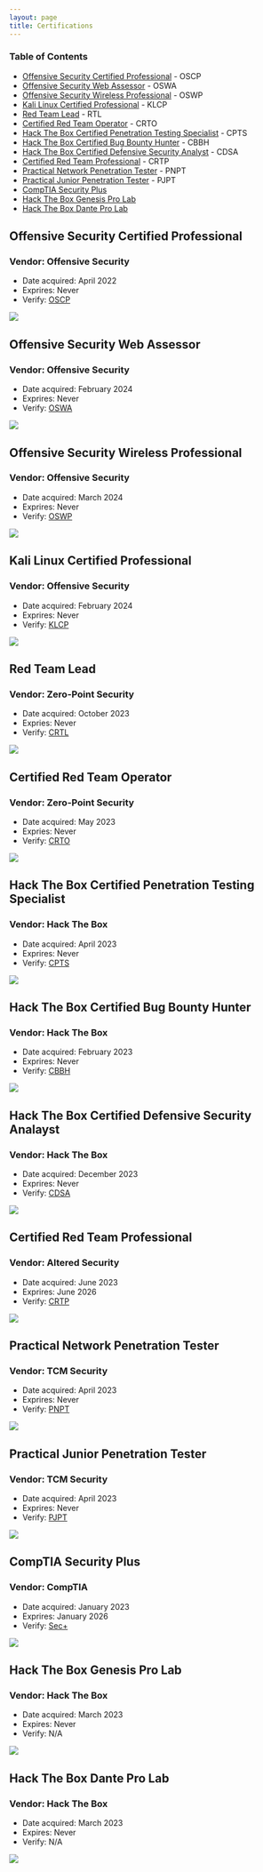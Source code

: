 ```yaml
---
layout: page
title: Certifications
---
```


### Table of Contents
- [Offensive Security Certified Professional](#offensive-security-certified-professional) - OSCP
- [Offensive Security Web Assessor](#offensive-security-web-assessor) - OSWA
- [Offensive Security Wireless Professional](#offensive-security-wireless-professional) - OSWP
- [Kali Linux Certified Professional](#kali-linux-certified-professional) - KLCP
- [Red Team Lead](#red-team-lead) - RTL
- [Certified Red Team Operator](#certified-red-team-operator) - CRTO 
- [Hack The Box Certified Penetration Testing Specialist](#hack-the-box-certified-penetration-testing-specialist) - CPTS
- [Hack The Box Certified Bug Bounty Hunter](#hack-the-box-certified-bug-bounty-hunter) - CBBH
- [Hack The Box Certified Defensive Security Analyst](#hack-the-box-certified-defensive-security-analayst) - CDSA
- [Certified Red Team Professional](#certified-red-team-professional) - CRTP
- [Practical Network Penetration Tester](#practical-network-penetration-tester) - PNPT
- [Practical Junior Penetration Tester](#practical-junior-penetration-tester) - PJPT
- [CompTIA Security Plus](#comptia-security-plus)
- [Hack The Box Genesis Pro Lab](#hack-the-box-genesis-pro-lab)
- [Hack The Box Dante Pro Lab](#hack-the-box-dante-pro-lab)

## Offensive Security Certified Professional

### Vendor: Offensive Security 
- Date acquired: April 2022 
- Exprires: Never
- Verify: [OSCP](https://www.credential.net/aaf2c998-78c4-4714-add1-7185a3602a91)

![](assets/images/oscp.png)

## Offensive Security Web Assessor

### Vendor: Offensive Security 
- Date acquired: February 2024
- Exprires: Never
- Verify: [OSWA](https://www.credential.net/19e60313-d540-407e-9ab2-4d400ab1d516)

![](assets/images/oswa.png)

## Offensive Security Wireless Professional

### Vendor: Offensive Security 
- Date acquired: March 2024
- Exprires: Never
- Verify: [OSWP](https://www.credential.net/ffee954b-6fbc-4acd-9611-25d983622051)

![](assets/images/oswp.png)

## Kali Linux Certified Professional

### Vendor: Offensive Security 
- Date acquired: February 2024 
- Exprires: Never
- Verify: [KLCP](https://www.credential.net/1857913a-1503-4522-aea7-acb1b322f286)

![](assets/images/klcp.png)

## Red Team Lead

### Vendor: Zero-Point Security 
- Date acquired: October 2023
- Expries: Never
- Verify: [CRTL](https://api.eu.badgr.io/public/assertions/a4EMav_CSaWQ5yhANMUqew)

![](assets/images/CRTL.png)

## Certified Red Team Operator

### Vendor: Zero-Point Security 
- Date acquired: May 2023
- Expries: Never
- Verify: [CRTO](https://eu.badgr.com/public/assertions/zMkwZ-sjQLWBDMVP6qbyZg)

![](assets/images/CRTO.png)

## Hack The Box Certified Penetration Testing Specialist

### Vendor: Hack The Box
- Date acquired: April 2023
- Exprires: Never
- Verify: [CPTS](https://www.credly.com/badges/fc1dae51-8b79-4c60-9f85-24dc992a7230)

![](assets/images/CPTS.png)

## Hack The Box Certified Bug Bounty Hunter

### Vendor: Hack The Box
- Date acquired: February 2023
- Exprires: Never
- Verify: [CBBH](https://www.credly.com/badges/cd99db08-80f8-4309-9aa2-5ab54edd47a0/public_url)

![](assets/images/CBBH.png)

## Hack The Box Certified Defensive Security Analayst

### Vendor: Hack The Box
- Date acquired: December 2023
- Exprires: Never
- Verify: [CDSA](https://www.credly.com/badges/8199f750-ceca-4900-9cc8-c3b67b6525fd/public_url)

![](assets/images/CDSA.png)

## Certified Red Team Professional 

### Vendor: Altered Security 
- Date acquired: June 2023
- Exprires: June 2026
- Verify: [CRTP](https://www.credential.net/55133e9c-8420-4474-aabe-0385f9612c2a)

![](assets/images/CRTP.png)

## Practical Network Penetration Tester

### Vendor: TCM Security 
- Date acquired: April 2023
- Exprires: Never
- Verify: [PNPT](https://www.credential.net/8f673747-46f1-45b7-916e-b8bf82ffafc5)

![](assets/images/PNPT.png)

## Practical Junior Penetration Tester

### Vendor: TCM Security 
- Date acquired: April 2023
- Exprires: Never
- Verify: [PJPT](https://www.credential.net/83e803b8-50f0-4b7f-b543-8e65c021b69b)

![](assets/images/PJPT.png)

## CompTIA Security Plus

### Vendor: CompTIA
- Date acquired: January 2023
- Exprires: January 2026
- Verify: [Sec+](https://www.credly.com/badges/ac9a43b9-51bd-43a8-855f-cdaa942c13ac/public_url)

![](assets/images/SecPlus.png)

## Hack The Box Genesis Pro Lab

### Vendor: Hack The Box
- Date acquired: March 2023
- Expires: Never
- Verify: N/A

![](assets/images/Genesis.png)

## Hack The Box Dante Pro Lab

### Vendor: Hack The Box
- Date acquired: March 2023
- Expires: Never
- Verify: N/A

![](assets/images/Dante.png)
